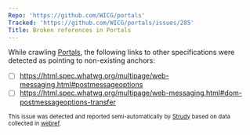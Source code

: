 ```yaml
---
Repo: 'https://github.com/WICG/portals'
Tracked: 'https://github.com/WICG/portals/issues/285'
Title: Broken references in Portals
---
```


While crawling [Portals](https://wicg.github.io/portals/), the following links to other specifications were detected as pointing to non-existing anchors:
* [ ] https://html.spec.whatwg.org/multipage/web-messaging.html#postmessageoptions
* [ ] https://html.spec.whatwg.org/multipage/web-messaging.html#dom-postmessageoptions-transfer

<sub>This issue was detected and reported semi-automatically by [Strudy](https://github.com/w3c/strudy/) based on data collected in [webref](https://github.com/w3c/webref/).</sub>
